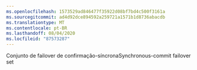 ```yaml
---
ms.openlocfilehash: 1573529ad846477f35922d08bf7bd4c500f3161a
ms.sourcegitcommit: ad4d92dce894592a259721a1571b1d8736abacdb
ms.translationtype: MT
ms.contentlocale: pt-BR
ms.lasthandoff: 08/04/2020
ms.locfileid: "87573287"
---
```

<span data-ttu-id="6fd05-101">Conjunto de failover de confirmação\-síncrona</span><span class="sxs-lookup"><span data-stu-id="6fd05-101">Synchronous\-commit failover set</span></span>
